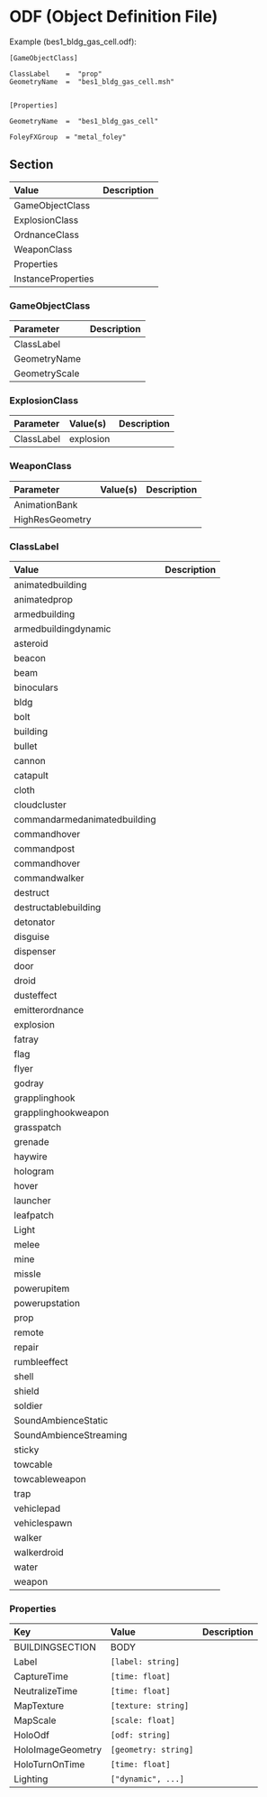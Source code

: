 # ODF (Object Definition File)


Example (bes1_bldg_gas_cell.odf):
```odf
[GameObjectClass]

ClassLabel    =  "prop"
GeometryName  =  "bes1_bldg_gas_cell.msh"


[Properties]

GeometryName  =  "bes1_bldg_gas_cell"

FoleyFXGroup  = "metal_foley"
```


## Section
| Value              | Description |
| :----------------- | :---------- |
| GameObjectClass    |             |
| ExplosionClass     |             |
| OrdnanceClass      |             |
| WeaponClass        |             |
| Properties         |             |
| InstanceProperties |             |

### GameObjectClass
| Parameter     | Description |
| :------------ | :---------- |
| ClassLabel    |             |
| GeometryName  |             |
| GeometryScale |             |

### ExplosionClass
| Parameter  | Value(s)  | Description |
| :--------- | :-------- | :---------- |
| ClassLabel | explosion |             |

### WeaponClass
| Parameter       | Value(s) | Description |
| :-------------- | :------- | :---------- |
| AnimationBank   |          |             |
| HighResGeometry |          |             |

### ClassLabel
| Value                        | Description |
| :--------------------------- | :---------- |
| animatedbuilding             |             |
| animatedprop                 |             |
| armedbuilding                |             |
| armedbuildingdynamic         |             |
| asteroid                     |             |
| beacon                       |             |
| beam                         |             |
| binoculars                   |             |
| bldg                         |             |
| bolt                         |             |
| building                     |             |
| bullet                       |             |
| cannon                       |             |
| catapult                     |             |
| cloth                        |             |
| cloudcluster                 |             |
| commandarmedanimatedbuilding |             |
| commandhover                 |             |
| commandpost                  |             |
| commandhover                 |             |
| commandwalker                |             |
| destruct                     |             |
| destructablebuilding         |             |
| detonator                    |             |
| disguise                     |             |
| dispenser                    |             |
| door                         |             |
| droid                        |             |
| dusteffect                   |             |
| emitterordnance              |             |
| explosion                    |             |
| fatray                       |             |
| flag                         |             |
| flyer                        |             |
| godray                       |             |
| grapplinghook                |             |
| grapplinghookweapon          |             |
| grasspatch                   |             |
| grenade                      |             |
| haywire                      |             |
| hologram                     |             |
| hover                        |             |
| launcher                     |             |
| leafpatch                    |             |
| Light                        |             |
| melee                        |             |
| mine                         |             |
| missle                       |             |
| powerupitem                  |             |
| powerupstation               |             |
| prop                         |             |
| remote                       |             |
| repair                       |             |
| rumbleeffect                 |             |
| shell                        |             |
| shield                       |             |
| soldier                      |             |
| SoundAmbienceStatic          |             |
| SoundAmbienceStreaming       |             |
| sticky                       |             |
| towcable                     |             |
| towcableweapon               |             |
| trap                         |             |
| vehiclepad                   |             |
| vehiclespawn                 |             |
| walker                       |             |
| walkerdroid                  |             |
| water                        |             |
| weapon                       |             |

### Properties
| Key               | Value                | Description |
| :---------------- | :------------------- | :---------- |
| BUILDINGSECTION   | BODY                 |             |
| Label             | `[label: string]`    |             |
| CaptureTime       | `[time: float]`      |             |
| NeutralizeTime    | `[time: float]`      |             |
| MapTexture        | `[texture: string]`  |             |
| MapScale          | `[scale: float]`     |             |
| HoloOdf           | `[odf: string]`      |             |
| HoloImageGeometry | `[geometry: string]` |             |
| HoloTurnOnTime    | `[time: float]`      |             |
| Lighting          | `["dynamic", ...]`   |             |